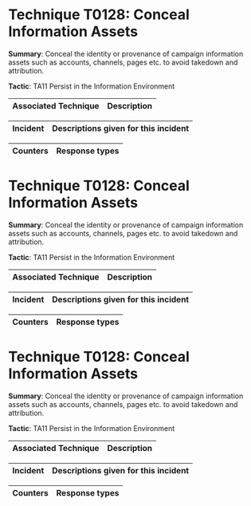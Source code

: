 # Technique T0128: Conceal Information Assets

**Summary**: Conceal the identity or provenance of campaign information assets such as accounts, channels, pages etc. to avoid takedown and attribution.

**Tactic**: TA11 Persist in the Information Environment 


| Associated Technique | Description |
| --------- | ------------------------- |



| Incident | Descriptions given for this incident |
| -------- | -------------------- |



| Counters | Response types |
| -------- | -------------- |


# Technique T0128: Conceal Information Assets

**Summary**: Conceal the identity or provenance of campaign information assets such as accounts, channels, pages etc. to avoid takedown and attribution.

**Tactic**: TA11 Persist in the Information Environment 


| Associated Technique | Description |
| --------- | ------------------------- |



| Incident | Descriptions given for this incident |
| -------- | -------------------- |



| Counters | Response types |
| -------- | -------------- |


# Technique T0128: Conceal Information Assets

**Summary**: Conceal the identity or provenance of campaign information assets such as accounts, channels, pages etc. to avoid takedown and attribution.

**Tactic**: TA11 Persist in the Information Environment


| Associated Technique | Description |
| --------- | ------------------------- |



| Incident | Descriptions given for this incident |
| -------- | -------------------- |



| Counters | Response types |
| -------- | -------------- |


